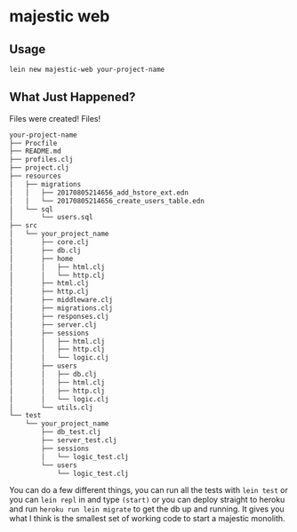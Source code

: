 # majestic web

## Usage

```bash
lein new majestic-web your-project-name
```

## What Just Happened?

Files were created! Files!

```bash
your-project-name
├── Procfile
├── README.md
├── profiles.clj
├── project.clj
├── resources
│   ├── migrations
│   │   ├── 20170805214656_add_hstore_ext.edn
│   │   └── 20170805214656_create_users_table.edn
│   └── sql
│       └── users.sql
├── src
│   └── your_project_name
│       ├── core.clj
│       ├── db.clj
│       ├── home
│       │   ├── html.clj
│       │   └── http.clj
│       ├── html.clj
│       ├── http.clj
│       ├── middleware.clj
│       ├── migrations.clj
│       ├── responses.clj
│       ├── server.clj
│       ├── sessions
│       │   ├── html.clj
│       │   ├── http.clj
│       │   └── logic.clj
│       ├── users
│       │   ├── db.clj
│       │   ├── html.clj
│       │   ├── http.clj
│       │   └── logic.clj
│       └── utils.clj
└── test
    └── your_project_name
        ├── db_test.clj
        ├── server_test.clj
        ├── sessions
        │   └── logic_test.clj
        └── users
            └── logic_test.clj
```

You can do a few different things, you can run all the tests with `lein test` or you can `lein repl` in and type `(start)` or you can deploy straight to heroku and run `heroku run lein migrate` to get the db up and running. It gives you what I think is the smallest set of working code to start a majestic monolith.
